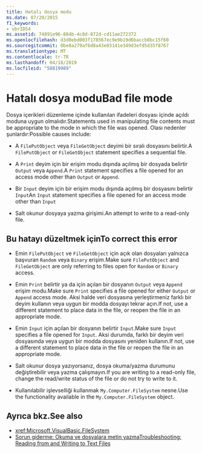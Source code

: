 ```yaml
---
title: Hatalı dosya modu
ms.date: 07/20/2015
f1_keywords:
- vbrID54
ms.assetid: 74891e96-884b-4c8d-872d-cd11ae272372
ms.openlocfilehash: d3d0ebd003f178567ec9e9b19d6baccb8bc15f60
ms.sourcegitcommit: 0be8a279af6d8a43e03141e349d3efd5d35f8767
ms.translationtype: MT
ms.contentlocale: tr-TR
ms.lasthandoff: 04/18/2019
ms.locfileid: "58819989"
---
```

# <a name="bad-file-mode"></a><span data-ttu-id="6f641-102">Hatalı dosya modu</span><span class="sxs-lookup"><span data-stu-id="6f641-102">Bad file mode</span></span>
<span data-ttu-id="6f641-103">Dosya içerikleri düzenleme içinde kullanılan ifadeleri dosyası içinde açıldı moduna uygun olmalıdır.</span><span class="sxs-lookup"><span data-stu-id="6f641-103">Statements used in manipulating file contents must be appropriate to the mode in which the file was opened.</span></span> <span data-ttu-id="6f641-104">Olası nedenler şunlardır:</span><span class="sxs-lookup"><span data-stu-id="6f641-104">Possible causes include:</span></span>  
  
-   <span data-ttu-id="6f641-105">A `FilePutObject` veya `FileGetObject` deyimi bir sıralı dosyasını belirtir.</span><span class="sxs-lookup"><span data-stu-id="6f641-105">A `FilePutObject` or `FileGetObject` statement specifies a sequential file.</span></span>  
  
-   <span data-ttu-id="6f641-106">A `Print` deyim için bir erişim modu dışında açılmış bir dosyada belirtir `Output` veya `Append`.</span><span class="sxs-lookup"><span data-stu-id="6f641-106">A `Print` statement specifies a file opened for an access mode other than `Output` or `Append`.</span></span>  
  
-   <span data-ttu-id="6f641-107">Bir `Input` deyim için bir erişim modu dışında açılmış bir dosyasını belirtir `Input`</span><span class="sxs-lookup"><span data-stu-id="6f641-107">An `Input` statement specifies a file opened for an access mode other than `Input`</span></span>  
  
-   <span data-ttu-id="6f641-108">Salt okunur dosyaya yazma girişimi.</span><span class="sxs-lookup"><span data-stu-id="6f641-108">An attempt to write to a read-only file.</span></span>  
  
## <a name="to-correct-this-error"></a><span data-ttu-id="6f641-109">Bu hatayı düzeltmek için</span><span class="sxs-lookup"><span data-stu-id="6f641-109">To correct this error</span></span>  
  
-   <span data-ttu-id="6f641-110">Emin `FilePutObject` ve `FileGetObject` için açık olan dosyaları yalnızca başvuran `Random` veya `Binary` erişim.</span><span class="sxs-lookup"><span data-stu-id="6f641-110">Make sure `FilePutObject` and `FileGetObject` are only referring to files open for `Random` or `Binary` access.</span></span>  
  
-   <span data-ttu-id="6f641-111">Emin `Print` belirtir ya da için açılan bir dosyanın `Output` veya `Append` erişim modu.</span><span class="sxs-lookup"><span data-stu-id="6f641-111">Make sure `Print` specifies a file opened for either `Output` or `Append` access mode.</span></span> <span data-ttu-id="6f641-112">Aksi halde veri dosyasına yerleştirmeniz farklı bir deyim kullanın veya uygun bir modda dosyayı tekrar açın.</span><span class="sxs-lookup"><span data-stu-id="6f641-112">If not, use a different statement to place data in the file, or reopen the file in an appropriate mode.</span></span>  
  
-   <span data-ttu-id="6f641-113">Emin `Input` için açılan bir dosyanın belirtir `Input`.</span><span class="sxs-lookup"><span data-stu-id="6f641-113">Make sure `Input` specifies a file opened for `Input`.</span></span> <span data-ttu-id="6f641-114">Aksi durumda, farklı bir deyim veri dosyasında veya uygun bir modda dosyasını yeniden kullanın.</span><span class="sxs-lookup"><span data-stu-id="6f641-114">If not, use a different statement to place data in the file or reopen the file in an appropriate mode.</span></span>  
  
-   <span data-ttu-id="6f641-115">Salt okunur dosya yazıyorsanız, dosya okuma/yazma durumunu değiştirebilir veya yazma çalışmayın.</span><span class="sxs-lookup"><span data-stu-id="6f641-115">If you are writing to a read-only file, change the read/write status of the file or do not try to write to it.</span></span>  
  
-   <span data-ttu-id="6f641-116">Kullanılabilir işlevselliği kullanmak `My.Computer.FileSystem` nesne.</span><span class="sxs-lookup"><span data-stu-id="6f641-116">Use the functionality available in the `My.Computer.FileSystem` object.</span></span>  
  
## <a name="see-also"></a><span data-ttu-id="6f641-117">Ayrıca bkz.</span><span class="sxs-lookup"><span data-stu-id="6f641-117">See also</span></span>

- <xref:Microsoft.VisualBasic.FileSystem>
- [<span data-ttu-id="6f641-118">Sorun giderme: Okuma ve dosyalara metin yazma</span><span class="sxs-lookup"><span data-stu-id="6f641-118">Troubleshooting: Reading from and Writing to Text Files</span></span>](../../../visual-basic/developing-apps/programming/drives-directories-files/troubleshooting-reading-from-and-writing-to-text-files.md)

